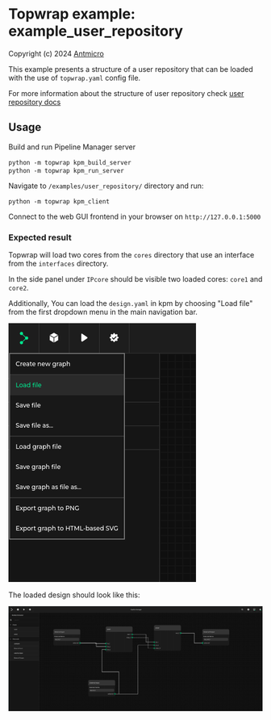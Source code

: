 # Topwrap example: example_user_repository

Copyright (c) 2024 [Antmicro](https://antmicro.com)

This example presents a structure of a user repository that can be loaded with the use of `topwrap.yaml` config file.

For more information about the structure of user repository check [user repository docs](https://antmicro.github.io/topwrap/user_repositories.html)

## Usage

Build and run Pipeline Manager server

```
python -m topwrap kpm_build_server
python -m topwrap kpm_run_server
```

Navigate to `/examples/user_repository/` directory and run:

```
python -m topwrap kpm_client
```

Connect to the web GUI frontend in your browser on `http://127.0.0.1:5000`

### Expected result

Topwrap will load two cores from the `cores` directory that use an interface from the `interfaces` directory.

In the side panel under `IPcore` should be visible two loaded cores: `core1` and `core2`.

Additionally, You can load the `design.yaml` in kpm by choosing "Load file" from the first dropdown menu in the main navigation bar.

![Loading design](loading_design.png)

The loaded design should look like this:

![KPM design view](kpm_design_view.png)
